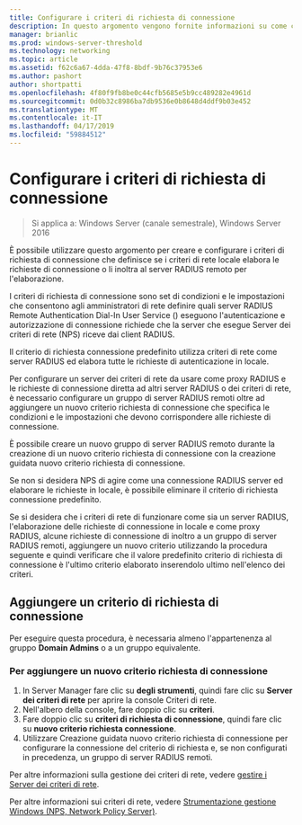 ```yaml
---
title: Configurare i criteri di richiesta di connessione
description: In questo argomento vengono fornite informazioni su come configurare criteri di richiesta di connessione nel Server dei criteri di rete in Windows Server 2016.
manager: brianlic
ms.prod: windows-server-threshold
ms.technology: networking
ms.topic: article
ms.assetid: f62c6a67-4dda-47f8-8bdf-9b76c37953e6
ms.author: pashort
author: shortpatti
ms.openlocfilehash: 4f80f9fb8be0c44cfb5685e5b9cc489282e4961d
ms.sourcegitcommit: 0d0b32c8986ba7db9536e0b8648d4ddf9b03e452
ms.translationtype: MT
ms.contentlocale: it-IT
ms.lasthandoff: 04/17/2019
ms.locfileid: "59884512"
---
```

# <a name="configure-connection-request-policies"></a>Configurare i criteri di richiesta di connessione

>Si applica a: Windows Server (canale semestrale), Windows Server 2016

È possibile utilizzare questo argomento per creare e configurare i criteri di richiesta di connessione che definisce se i criteri di rete locale elabora le richieste di connessione o li inoltra al server RADIUS remoto per l'elaborazione.

I criteri di richiesta di connessione sono set di condizioni e le impostazioni che consentono agli amministratori di rete definire quali server RADIUS Remote Authentication Dial-In User Service () eseguono l'autenticazione e autorizzazione di connessione richiede che la server che esegue Server dei criteri di rete \(NPS\) riceve dai client RADIUS.

Il criterio di richiesta connessione predefinito utilizza criteri di rete come server RADIUS ed elabora tutte le richieste di autenticazione in locale.

Per configurare un server dei criteri di rete da usare come proxy RADIUS e le richieste di connessione diretta ad altri server RADIUS o dei criteri di rete, è necessario configurare un gruppo di server RADIUS remoti oltre ad aggiungere un nuovo criterio richiesta di connessione che specifica le condizioni e le impostazioni che devono corrispondere alle richieste di connessione.

È possibile creare un nuovo gruppo di server RADIUS remoto durante la creazione di un nuovo criterio richiesta di connessione con la creazione guidata nuovo criterio richiesta di connessione.

Se non si desidera NPS di agire come una connessione RADIUS server ed elaborare le richieste in locale, è possibile eliminare il criterio di richiesta connessione predefinito.

Se si desidera che i criteri di rete di funzionare come sia un server RADIUS, l'elaborazione delle richieste di connessione in locale e come proxy RADIUS, alcune richieste di connessione di inoltro a un gruppo di server RADIUS remoti, aggiungere un nuovo criterio utilizzando la procedura seguente e quindi verificare che il valore predefinito criterio di richiesta di connessione è l'ultimo criterio elaborato inserendolo ultimo nell'elenco dei criteri.

## <a name="add-a-connection-request-policy"></a>Aggiungere un criterio di richiesta di connessione

Per eseguire questa procedura, è necessaria almeno l'appartenenza al gruppo **Domain Admins** o a un gruppo equivalente.

### <a name="to-add-a-new-connection-request-policy"></a>Per aggiungere un nuovo criterio richiesta di connessione 

1. In Server Manager fare clic su **degli strumenti**, quindi fare clic su **Server dei criteri di rete** per aprire la console Criteri di rete. 
2. Nell'albero della console, fare doppio clic su **criteri**.
3. Fare doppio clic su **criteri di richiesta di connessione**, quindi fare clic su **nuovo criterio richiesta connessione**.
4. Utilizzare Creazione guidata nuovo criterio richiesta di connessione per configurare la connessione del criterio di richiesta e, se non configurati in precedenza, un gruppo di server RADIUS remoti.


Per altre informazioni sulla gestione dei criteri di rete, vedere [gestire i Server dei criteri di rete](nps-manage-top.md).

Per altre informazioni sui criteri di rete, vedere [Strumentazione gestione Windows (NPS, Network Policy Server)](nps-top.md).

